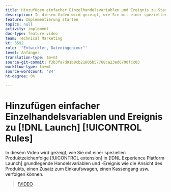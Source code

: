 ```yaml
---
title: Hinzufügen einfacher Einzelhandelsvariablen und Ereignis zu Startregeln
description: In diesem Video wird gezeigt, wie Sie mit einer speziellen Produktzeichenfolge in Launch grundlegende Variablen und Ereignis wie die Ansicht des Produkts, einen Zusatz zum Einkaufswagen, einen Kassengang usw. verfolgen können.
feature: Implementierung starten
topics: null
activity: implement
doc-type: feature video
team: Technical Marketing
kt: 3592
role: '"Entwickler, Dateningenieur"'
level: Anfänger
translation-type: tm+mt
source-git-commit: f3b3fa7d91b0cb21005b57768ca23ed6700fcc03
workflow-type: tm+mt
source-wordcount: '84'
ht-degree: 0%

---
```



# Hinzufügen einfacher Einzelhandelsvariablen und Ereignis zu [!DNL Launch] [!UICONTROL Rules]

In diesem Video wird gezeigt, wie Sie mit einer speziellen Produktzeichenfolge [!UICONTROL extension] in [!DNL Experience Platform Launch] grundlegende Handelsvariablen und -Ereignis wie die Ansicht des Produkts, einen Zusatz zum Einkaufswagen, einen Kassengang usw. verfolgen können.

>[!VIDEO](https://video.tv.adobe.com/v/28763/?quality=12)
